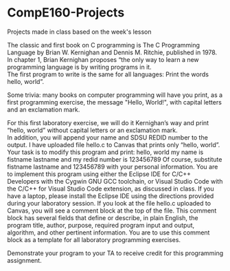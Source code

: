 # CompE160-Projects
Projects made in class based on the week's lesson

The classic and first book on C programming is The C Programming Language by Brian W. Kernighan and Dennis M. Ritchie, published in 1978.  
In chapter 1, Brian Kernighan proposes “the only way to learn a new programming language is by writing programs in it.  
The first program to write is the same for all languages: Print the words hello, world”.  

Some trivia: many books on computer programming will have you print, as a first programming exercise, the message "Hello, World!", with capital letters and an exclamation mark.  

For this first laboratory exercise, we will do it Kernighan’s way and print “hello, world” without capital letters or an exclamation mark.  
In addition, you will append your name and SDSU REDID number to the output. I have uploaded file hello.c to Canvas that prints only “hello, world”. Your task is to modify this program and print: hello, world my name is fistname lastname and my redid number is 123456789
    Of course, substitute fistname lastname and 123456789 with your personal information.
You are to implement this program using either the Eclipse IDE for C/C++ Developers with the Cygwin GNU GCC toolchain, or Visual Studio Code with the C/C++ for Visual Studio Code extension, as discussed in class. If you have a laptop, please install the Eclipse IDE using the directions provided during your laboratory session.
If you look at the file hello.c uploaded to Canvas, you will see a comment block at the top of the file. This comment block has several fields that define or describe, in plain English, the program title, author, purpose, required program input and output, algorithm, and other pertinent information. You are to use this comment block as a template for all laboratory programming exercises.

Demonstrate your program to your TA to receive credit for this programming assignment.
